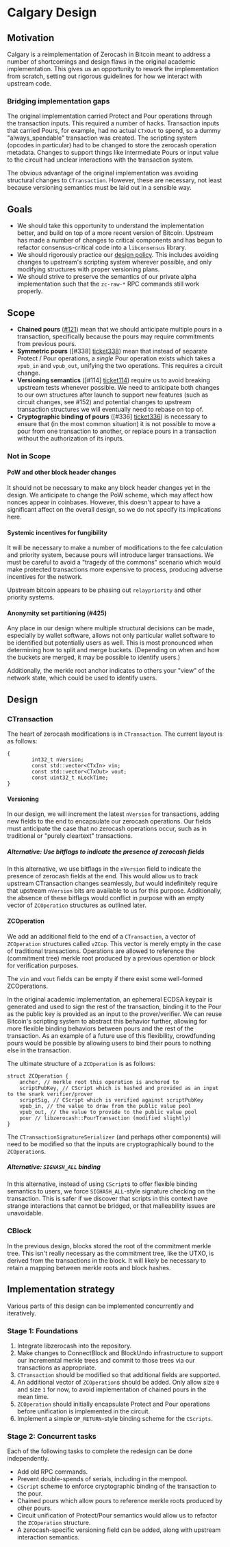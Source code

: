 # Calgary Design

## Motivation
Calgary is a reimplementation of Zerocash in Bitcoin meant to address a number of shortcomings and design flaws in the original academic implementation. This gives us an opportunity to rework the implementation from scratch, setting out rigorous guidelines for how we interact with upstream code.

### Bridging implementation gaps
The original implementation carried Protect and Pour operations through the transaction inputs. This required a number of hacks. Transaction inputs that carried Pours, for example, had no actual `CTxOut` to spend, so a dummy "always_spendable" transaction was created. The scripting system (opcodes in particular) had to be changed to store the zerocash operation metadata. Changes to support things like intermediate Pours or input value to the circuit had unclear interactions with the transaction system.

The obvious advantage of the original implementation was avoiding structural changes to `CTransaction`. However, these are necessary, not least because versioning semantics must be laid out in a sensible way.

## Goals
* We should take this opportunity to understand the implementation better, and build on top of a more recent version of Bitcoin. Upstream has made a number of changes to critical components and has begun to refactor consensus-critical code into a `libconsensus` library.
* We should rigorously practice our [design policy](https://github.com/Electric-Coin-Company/zerocashd/wiki/design). This includes avoiding changes to upstream's scripting system wherever possible, and only modifying structures with proper versioning plans.
* We should strive to preserve the semantics of our private alpha implementation such that the `zc-raw-*` RPC commands still work properly.

## Scope

* **Chained pours** ([#121][ticket121]) mean that we should anticipate multiple pours in a transaction, specifically because the pours may require commitments from previous pours.
* **Symmetric pours** ([#338] [ticket338]) mean that instead of separate Protect / Pour operations, a *single* Pour operation exists which takes a `vpub_in` and `vpub_out`, unifying the two operations. This requires a circuit change.
* **Versioning semantics** ([#114] [ticket114]) require us to avoid breaking upstream tests whenever possible. We need to anticipate both changes to our own structures after launch to support new features (such as circuit changes, see #152) and potential changes to upstream transaction structures we will eventually need to rebase on top of.
* **Cryptographic binding of pours** ([#336] [ticket336]) is necessary to ensure that (in the most common situation) it is not possible to move a pour from one transaction to another, or replace pours in a transaction without the authorization of its inputs.

[ticket121]: https://github.com/zerocashd/issues/121
[ticket338]: https://github.com/zerocashd/issues/338
[ticket114]: https://github.com/zerocashd/issues/114
[ticket336]: https://github.com/zerocashd/issues/336

### Not in Scope

#### PoW and other block header changes

It should not be necessary to make any block header changes yet in the design. We anticipate to change the PoW scheme, which may affect how nonces appear in coinbases. However, this doesn't appear to have a significant affect on the overall design, so we do not specify its implications here.

#### Systemic incentives for fungibility

It will be necessary to make a number of modifications to the fee calculation and priority system, because pours will introduce larger transactions. We must be careful to avoid a "tragedy of the commons" scenario which would make protected transactions more expensive to process, producing adverse incentives for the network.

Upstream bitcoin appears to be phasing out `relaypriority` and other priority systems.

#### Anonymity set partitioning (#425)

Any place in our design where multiple structural decisions can be made, especially by wallet software, allows not only particular wallet software to be identified but potentially users as well. This is most pronounced when determining how to split and merge buckets. (Depending on when and how the buckets are merged, it may be possible to identify users.)

Additionally, the merkle root anchor indicates to others your "view" of the network state, which could be used to identify users.

## Design

### CTransaction

The heart of zerocash modifications is in `CTransaction`. The current layout is as follows:

```
{
	    int32_t nVersion;
	    const std::vector<CTxIn> vin;
	    const std::vector<CTxOut> vout;
	    const uint32_t nLockTime;
}
```

#### Versioning

In our design, we will increment the latest `nVersion` for transactions, adding new fields to the end to encapsulate our zerocash operations. Our fields must anticipate the case that no zerocash operations occur, such as in traditional or "purely cleartext" transactions.

##### Alternative: Use bitflags to indicate the presence of zerocash fields
In this alternative, we use bitflags in the `nVersion` field to indicate the presence of zerocash fields at the end. This would allow us to track upstream CTransaction changes seamlessly, *but* would indefinitely require that upstream `nVersion` bits are available to us for this purpose. Additionally, the absence of these bitflags would conflict in purpose with an empty vector of `ZCOperation` structures as outlined later.

#### ZCOperation

We add an additional field to the end of a `CTransaction`, a vector of `ZCOperation` structures called `vZCop`. This vector is merely empty in the case of traditional transactions. Operations are allowed to reference the (commitment tree) merkle root produced by a previous operation or block for verification purposes.

The `vin` and `vout` fields can be empty if there exist some well-formed ZCOperations.

In the original academic implementation, an ephemeral ECDSA keypair is generated and used to sign the rest of the transaction, binding it to the Pour as the public key is provided as an input to the prover/verifier. We can reuse Bitcoin's scripting system to abstract this behavior further, allowing for more flexible binding behaviors between pours and the rest of the transaction. As an example of a future use of this flexibility, crowdfunding pours would be possible by allowing users to bind their pours to nothing else in the transaction.

The ultimate structure of a `ZCOperation` is as follows:

```
struct ZCOperation {
	anchor, // merkle root this operation is anchored to
	scriptPubKey, // CScript which is hashed and provided as an input to the snark verifier/prover
	scriptSig, // CScript which is verified against scriptPubKey
	vpub_in, // the value to draw from the public value pool
	vpub_out, // the value to provide to the public value pool
	pour // libzerocash::PourTransaction (modified slightly)
}
```

The `CTransactionSignatureSerializer` (and perhaps other components) will need to be modified so that the inputs are cryptographically bound to the `ZCOperation`s.

##### Alternative: `SIGHASH_ALL` binding
In this alternative, instead of using `CScript`s to offer flexible binding semantics to users, we force `SIGHASH_ALL`-style signature checking on the transaction. This is safer if we discover that scripts in this context have strange interactions that cannot be bridged, or that malleability issues are unavoidable.

### CBlock

In the previous design, blocks stored the root of the commitment merkle tree. This isn't really necessary as the commitment tree, like the UTXO, is derived from the transactions in the block. It will likely be necessary to retain a mapping between merkle roots and block hashes.

## Implementation strategy

Various parts of this design can be implemented concurrently and iteratively.

### Stage 1: Foundations

1. Integrate libzerocash into the repository.
2. Make changes to ConnectBlock and BlockUndo infrastructure to support our incremental merkle trees and commit to those trees via our transactions as appropriate.
3. `CTransaction` should be modified so that additional fields are supported.
4. An additional vector of `ZCOperation`s should be added. Only allow size `0` and size `1` for now, to avoid implementation of chained pours in the mean time.
5. `ZCOperation` should initially encapsulate Protect and Pour operations before unification is implemented in the circuit.
6. Implement a simple `OP_RETURN`-style binding scheme for the `CScripts`.

### Stage 2: Concurrent tasks
Each of the following tasks to complete the redesign can be done independently.

* Add old RPC commands.
* Prevent double-spends of serials, including in the mempool.
* `CScript` scheme to enforce cryptographic binding of the transaction to the pour.
* Chained pours which allow pours to reference merkle roots produced by other pours.
* Circuit unification of Protect/Pour semantics would allow us to refactor the `ZCOperation` structure.
* A zerocash-specific versioning field can be added, along with upstream interaction semantics.
